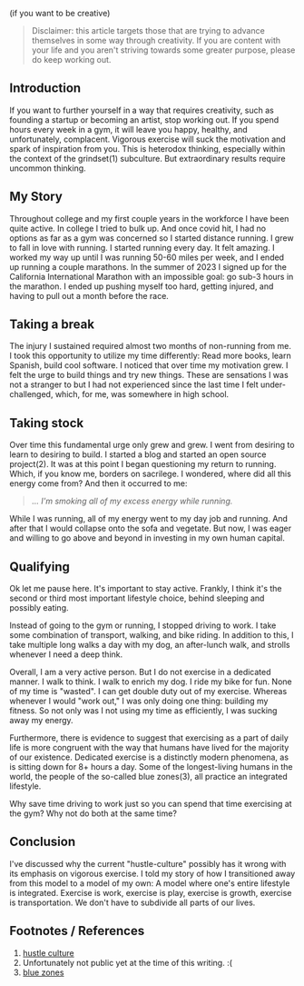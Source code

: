 <!--
.. title: Don't Work Out
.. slug: dont-work-out
.. date: 2024-06-12 09:04:49 UTC-07:00
.. tags: Exercise,Lifestyle,Productivity,Creativity
.. category: 
.. link: 
.. description: 
.. type: text
.. author: Emmett McDow
-->


(if you want to be creative)


> Disclaimer: this article targets those that are trying to advance themselves in some way through creativity. If you are content with your life and you aren't striving towards some greater purpose, please do keep working out.


## Introduction
If you want to further yourself in a way that requires creativity, such as founding a startup or becoming an artist, stop working out.  If you spend hours every week in a gym, it will leave you happy, healthy, and unfortunately, complacent. Vigorous exercise will suck the motivation and spark of inspiration from you. This is heterodox thinking, especially within the context of the grindset(1) subculture. But extraordinary results require uncommon thinking.


## My Story
Throughout college and my first couple years in the workforce I have been quite active. In college I tried to bulk up. And once covid hit, I had no options as far as a gym was concerned so I started distance running. I grew to fall in love with running. I started running every day. It felt amazing. I worked my way up until I was running 50-60 miles per week, and I ended up running a couple marathons. In the summer of 2023 I signed up for the California International Marathon with an impossible goal: go sub-3 hours in the marathon. I ended up pushing myself too hard, getting injured, and having to pull out a month before the race.


## Taking a break
The injury I sustained required almost two months of non-running from me. I took this opportunity to utilize my time differently: Read more books, learn Spanish, build cool software. I noticed that over time my motivation grew. I felt the urge to build things and try new things. These are sensations I was not a stranger to but I had not experienced since the last time I felt under-challenged, which, for me, was somewhere in high school.


## Taking stock
Over time this fundamental urge only grew and grew. I went from desiring to learn to desiring to build. I started a blog and started an open source project(2). It was at this point I began questioning my return to running. Which, if you know me, borders on sacrilege. I wondered, where did all this energy come from? And then it occurred to me:


> *... I'm smoking all of my excess energy while running.*


While I was running, all of my energy went to my day job and running. And after that I would collapse onto the sofa and vegetate. But now, I was eager and willing to go above and beyond in investing in my own human capital. 


## Qualifying
Ok let me pause here. It's important to stay active. Frankly, I think it's the second or third most important lifestyle choice, behind sleeping and possibly eating. 


Instead of going to the gym or running, I stopped driving to work. I take some combination of transport, walking, and bike riding. In addition to this, I take multiple long walks a day with my dog, an after-lunch walk, and strolls whenever I need a deep think.


Overall, I am a very active person. But I do not exercise in a dedicated manner. I walk to think. I walk to enrich my dog. I ride my bike for fun. None of my time is "wasted". I can get double duty out of my exercise. Whereas whenever I would "work out," I was only doing one thing: building my fitness. So not only was I not using my time as efficiently, I was sucking away my energy.


Furthermore, there is evidence to suggest that exercising as a part of daily life is more congruent with the way that humans have lived for the majority of our existence. Dedicated exercise is a distinctly modern phenomena, as is sitting down for 8+ hours a day. Some of the longest-living humans in the world, the people of the so-called blue zones(3), all practice an integrated lifestyle.


Why save time driving to work just so you can spend that time exercising at the gym? Why not do both at the same time?


## Conclusion
I've discussed why the current "hustle-culture" possibly has it wrong with its emphasis on vigorous exercise. I told my story of how I transitioned away from this model to a model of my own: A model where one's entire lifestyle is integrated. Exercise is work, exercise is play, exercise is growth, exercise is transportation. We don't have to subdivide all parts of our lives.

## Footnotes / References

1. [hustle culture](https://knowyourmeme.com/memes/cultures/sigma-grindset-hustle-culture-memes)
2. Unfortunately not public yet at the time of this writing. :(
3. [blue zones](https://en.wikipedia.org/wiki/Blue_zone)



